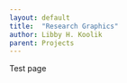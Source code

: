 ```yaml
---
layout: default
title:  "Research Graphics"
author: Libby H. Koolik
parent: Projects
---
```


Test page
